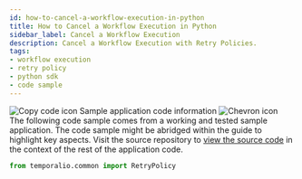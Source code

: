 ```yaml
---
id: how-to-cancel-a-workflow-execution-in-python
title: How to Cancel a Workflow Execution in Python
sidebar_label: Cancel a Workflow Execution
description: Cancel a Workflow Execution with Retry Policies.
tags:
- workflow execution
- retry policy
- python sdk
- code sample
---
```


<!-- DO NOT EDIT THIS FILE DIRECTLY.
THIS FILE IS GENERATED from https://github.com/temporalio/documentation-samples-python/blob/main/workflow_failures/workflow_dacx.py. -->

<div class="copycode-notice-container"><div class="copycode-notice"><img data-style="copycode-icon" src="/icons/copycode.png" alt="Copy code icon" /> Sample application code information <img id="i-89498804-76ca-40a4-82ba-d69244b15000" data-event="clickable-copycode-info" data-style="chevron-icon" src="/icons/chevron.png" alt="Chevron icon" /></div><div id="copycode-info-89498804-76ca-40a4-82ba-d69244b15000" class="copycode-info">The following code sample comes from a working and tested sample application. The code sample might be abridged within the guide to highlight key aspects. Visit the source repository to <a href="https://github.com/temporalio/documentation-samples-python/blob/main/workflow_failures/workflow_dacx.py">view the source code</a> in the context of the rest of the application code.</div></div>

```python
from temporalio.common import RetryPolicy
```
